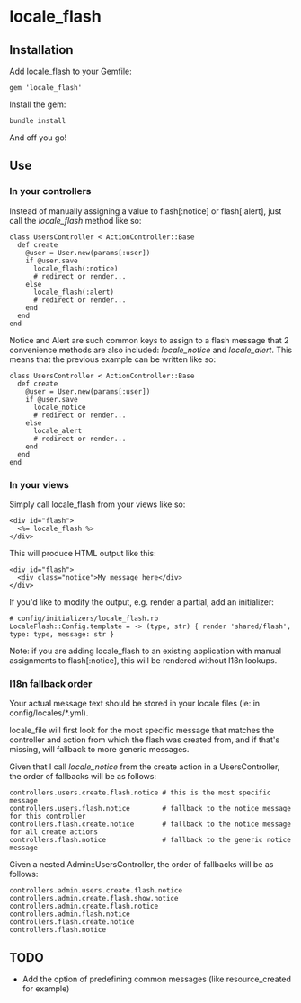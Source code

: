 # locale_flash

## Installation

Add locale_flash to your Gemfile:

    gem 'locale_flash'

Install the gem:

    bundle install

And off you go!

## Use

### In your controllers

Instead of manually assigning a value to flash[:notice] or
flash[:alert], just call the *locale_flash* method like so:

    class UsersController < ActionController::Base
      def create
        @user = User.new(params[:user])
        if @user.save
          locale_flash(:notice)
          # redirect or render...
        else
          locale_flash(:alert)
          # redirect or render...
        end
      end
    end

Notice and Alert are such common keys to assign to a flash message
that 2 convenience methods are also included: *locale_notice* and
*locale_alert*. This means that the previous example can be written
like so:

    class UsersController < ActionController::Base
      def create
        @user = User.new(params[:user])
        if @user.save
          locale_notice
          # redirect or render...
        else
          locale_alert
          # redirect or render...
        end
      end
    end

### In your views

Simply call locale_flash from your views like so:

    <div id="flash">
      <%= locale_flash %>
    </div>

This will produce HTML output like this:

    <div id="flash">
      <div class="notice">My message here</div>
    </div>

If you'd like to modify the output, e.g. render a partial, add an initializer:

    # config/initializers/locale_flash.rb
    LocaleFlash::Config.template = -> (type, str) { render 'shared/flash', type: type, message: str }

Note: if you are adding locale_flash to an existing application with
manual assignments to flash[:notice], this will be rendered without
I18n lookups.

### I18n fallback order

Your actual message text should be stored in your locale files (ie: in
config/locales/*.yml).

locale_file will first look for the most specific message that matches
the controller and action from which the flash was created from, and
if that's missing, will fallback to more generic messages.

Given that I call *locale_notice* from the create action in a
UsersController, the order of fallbacks will be as follows:

    controllers.users.create.flash.notice # this is the most specific message
    controllers.users.flash.notice        # fallback to the notice message for this controller
    controllers.flash.create.notice       # fallback to the notice message for all create actions
    controllers.flash.notice              # fallback to the generic notice message

Given a nested Admin::UsersController, the order of fallbacks will be
as follows:

    controllers.admin.users.create.flash.notice
    controllers.admin.create.flash.show.notice
    controllers.admin.create.flash.notice
    controllers.admin.flash.notice
    controllers.flash.create.notice
    controllers.flash.notice

## TODO

+ Add the option of predefining common messages (like resource_created
  for example)
